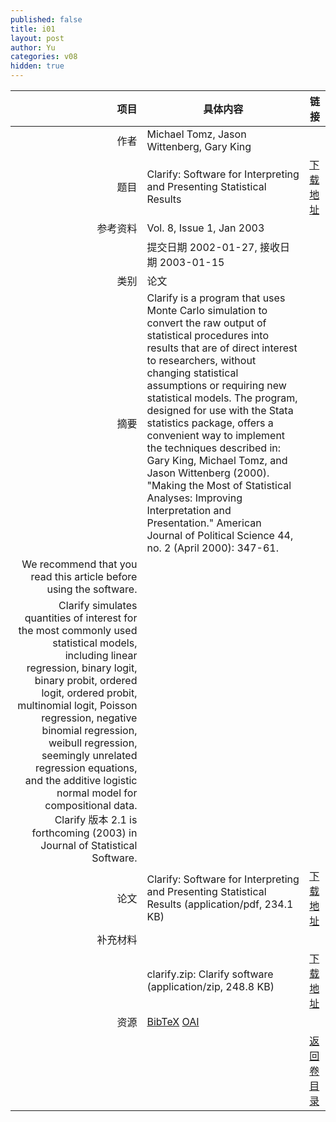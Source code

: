 ```yaml
---
published: false
title: i01
layout: post
author: Yu
categories: v08
hidden: true
---
```


| 项目 | 具体内容 | 链接 |
|---:|---|---|
| 作者 | Michael Tomz, Jason Wittenberg, Gary King| |
| 题目 |Clarify: Software for Interpreting and Presenting Statistical Results | [下载地址](http://www.jstatsoft.org/v08/i01/paper) |
| 参考资料 |Vol. 8, Issue 1, Jan 2003 | |
| | 提交日期 2002-01-27, 接收日期 2003-01-15| | 
| 类别 | 论文| |
| 摘要 | Clarify is a program that uses Monte Carlo simulation to convert the raw output of statistical procedures into results that are of direct interest to researchers, without changing statistical assumptions or requiring new statistical models. The program, designed for use with the Stata statistics package, offers a convenient way to implement the techniques described in: Gary King, Michael Tomz, and Jason Wittenberg (2000). "Making the Most of Statistical Analyses: Improving Interpretation and Presentation." American Journal of Political Science 44, no. 2 (April 2000): 347-61.| |
 We recommend that you read this article before using the software.| |
 Clarify simulates quantities of interest for the most commonly used statistical models, including linear regression, binary logit, binary probit, ordered logit, ordered probit, multinomial logit, Poisson regression, negative binomial regression, weibull regression, seemingly unrelated regression equations, and the additive logistic normal model for compositional data. Clarify 版本 2.1 is forthcoming (2003) in Journal of Statistical Software.| |
| 论文 | Clarify: Software for Interpreting and Presenting Statistical Results  (application/pdf, 234.1 KB)| [下载地址](http://www.jstatsoft.org/v08/i01/paper) |
| 补充材料 | | |
| |clarify.zip: Clarify software  (application/zip, 248.8 KB)|  [下载地址](http://www.jstatsoft.org/v08/i01/supp/1) |
| 资源 | [BibTeX](http://www.jstatsoft.org/v08/i01/bibtex) [OAI](http://www.jstatsoft.org/oai?verb=GetRecord&identifier=oai.jstatsoft/v08/i01&prefix=oai_dc)| |
| |  | [返回卷目录]({{site.baseurl}}/volume/v08.html) |